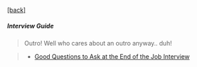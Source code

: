 [[back]](https://github.com/anicksaha/leetcode/blob/master/index.md)

##### Interview Guide

> Outro! Well who cares about an outro anyway.. duh!

> - [Good Questions to Ask at the End of the Job Interview](https://biginterview.com/blog/2011/08/best-questions-to-ask-end-interview.html)
